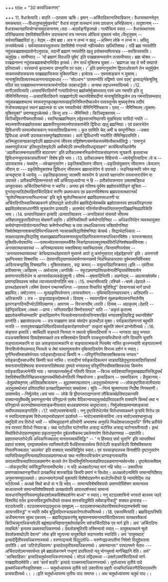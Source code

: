+++
title = "30 कार्याधिकरणम्"

+++
11. वैधात्रेत्यादि। बादरिः --एतन्नामा ऋषिः। इमान् --अर्चिरादिकानातिवाहिकान्। वैधात्रस्थाननेतृन् समकथयत् ---विधातुश्चतुर्मुखस्येदं" वैधात्रं तादृशं यत्स्थानं तस्य प्रापकान् अभिहितवान्। तादृशानाम् --- वैधात्रस्थानप्राप्तियोग्यानामुपासनानाम्।तदा --बादर्यङ्गीकृतपक्षे। गत्यौचित्यं स्यात् --- वैधात्रस्थानस्य परिच्छिन्नतया देशविशेषवर्तित्वेन उपासकानां तत्र गमनस्य औचित्यं युक्तत्वं भवेत्।विभुजुषाम् --सर्वव्यापिब्रह्मविदां तु। वेद्यम् --ज्ञेयं ब्रह्म। अत्र न लभ्यं न खलु --अस्मिन् लोके न लभ्यं न। अपितु लभ्यमेवेत्यर्थः। सर्वव्यापकवस्तुलाभाय देशविशेषो गन्तव्यो नहीत्यर्थपरः खल्वितिशब्दः। तर्हि ब्रह्म गमयतीति नपुंसकब्रह्मशब्दप्रयोगोऽनुपपन्नः, तदानीं ब्रह्माणं गमयतीति खलु प्रयोक्तव्यमित्यत्राह ---सरसिजवसतिः। चतुर्मुखः। सामीप्यात् -- 'यो ब्रह्माणं विदधाति पूर्वम्' इति परब्रह्मसम्भवत्वेन तत्सामीप्यात्। ब्रह्म चोक्तः --परब्रह्मनाम्ना नपुंसकब्रह्मशब्देनाभिहित इत्यर्थः। तेन सार्धं मुक्तिश्च युक्ता -- 'ब्रह्मणआ सह ते सर्वे सम्प्राप्ते प्रतिसञ्चरे। परस्यान्ते कृतात्मानः प्राप्नुवन्ति परं पदम्।।' इति प्रमाणानुसारेण द्विपरार्धावसाने तेन चतुर्मुखेन साकमस्योपासकस्य परब्रह्मप्राप्तिरूपा मुक्तिरुचिता। इत्येतन्न --- एवमाशङ्कनं न युक्तम्। नानाश्रुतिपठितपरस्थआनगत्याद्यबाधात् --- 'सोऽध्वनः" पारमाप्नोति तद्विष्णोः परमं पदम्' इत्याद्यनेकेश्रुतिषु पठितं यत् परब्रह्मस्थानगमनतत्रत्यभोगादिकं तदबाधाद्धेतोः। अन्यथा तद्वाधस्स्यादित्यर्थः।।12. मार्गोऽसावित्यादि।असावर्चिरादिर्मार्गो गत्यादियोगात् ब्रह्मोक्तेर्मुख्यभावात् परमं धाम गमयति इति तु जैमिनिर्निरणयत् --असावर्चिरादिमार्गः परब्रह्मणोऽपि स्थानविशेषादीनां नानाश्रुतिसिद्धत्वेन तत्र गमनादिसम्भवात् नपुंसकब्रह्मशब्दस्य स्वरूपगुणकृतबृहत्त्वरूपप्रवृत्तिनिमित्तपौष्कल्येन परवस्तुन्येव मुख्यवृत्तेश्च तदीयं तेजोरूपमप्राकृतं स्थानं ब्रह्मात्मकं वा धाम गमयतीत्येवं जैमिनिर्निश्चिकाय। एतत् -- जैमिनिमतम्।युक्तम्-युक्तियुक्तं" प्रमाणबद्धञ्चेत्यर्थः। किन्तु अत्र -- जैमिनिमते। किञ्चिद्वक्तव्यम् -- किञ्चिद्विवरणीयमस्तीत्यर्थः। स्वान्वितब्रह्मनिष्ठान् तद्देहस्वात्मनिष्ठानपि मुखभिदया परविदो नयति -- स्वात्मशरीरकब्रह्मोपासका ब्रह्मशरीरभूतस्वात्मोपासकाश्चेति द्विविधाः खलु ब्रह्मनिष्ठाः। एवं प्रकारभेदेन द्विविधानपि परमात्मोपासकान् नयत्यातिवाहिकगणाः। कुत एवमिति चेत् अमी च सम्पूर्णनिष्ठाः --उक्ता द्विविधआ अप्यमी उपासकास्सम्पूर्णब्रह्मोपासकाः। अतो द्विविधानपि नयतीति जैमिनिहृदयमिति। अस्मिन्नुपासनप्रकारद्वयेऽपि ब्रह्मप्राधान्यं जीवस्य तद्विशेषणत्वमप्येकरूपमेवेत्यैकार्थ्यसिद्धेः। 'रामानुजं लक्ष्मणपूर्वजञ्च' इतिवदुपदेशद्वयेऽपि अर्थैक्येऽपि सम्भावितविधाद्वयग्रहणं" कार्यमित्यभिप्रायेणैव 'अप्रतीकालम्बनान्नयतीति बादरायणः' इति प्रतीकालम्बनभिन्नत्वेनोपाकसंग्रहणस्य सूत्रकारैः कृतत्वाच्च द्विविधानप्युपासकान्नयतीत्ययं" विशेष इति भावः।।13. प्रतीकालम्बना विव्रियन्ते --ध्यायेयुरित्यादिना।ये च --उपासकाश्च। यथष्टेम् --स्वेच्छानुसारेण। प्रकृतिशबलितान् जीवान् --प्रकृतिसंयुक्तान् जीवात्मनः।केवलान् जीवान् वा --- प्रकृतिवियुक्तांश्च द्विविधान् जीवात्मनः ब्रह्मत्वारोपेण ये उपासते। जडनिवहनमपि स्वेन यद्वा अन्यदृष्ट्या ये ध्यायेयुः -- प्रकृतिप्राकृतवस्तु जातमपि स्वरूपेण ये उपास्ते पक्षान्तरेण वस्त्वन्तरारोपेण वा उपासते। प्रतीकप्रणिहितमनसस्ते सर्वे अर्चिराद्यध्वयोग्या न हि -- प्रतीकोपासनपरा उक्ताष्षड्विधा अप्युपासकाः अर्चिरादिमार्गयोग्या न भवन्ति। अनघा इयं गतिश्च पूर्वमेव ब्रह्मोपास्तेर्लिङ्गं सूत्रिता -- पुनरावृत्त्यादिदोषरहितार्चिरादिकेयं सरणिः प्रथमाध्याय एव प्रकरणविशेषस्य ब्रह्मपरत्वस्थापनार्थं 'श्रुतोपनिषत्कगत्याभिधानाच्च' इति सूत्रे श्रुतोपनिषत्कानां ब्रह्मविदामसाधारणी या अर्चिरादिगतिस्सास्मिन्नप्रकरणे प्रतिपाद्यते अतोऽपीयं ब्रह्मविद्येत्येवमर्थके ब्रह्मोपासनस्य ज्ञापकलिङ्गतया ब्रह्मविदामेवासाधारणीति सूत्रकारेण प्रत्यपादि। अतश्चेयं गतिर्नावाचीनकल्पितसगुणादिब्रह्मनिष्ठप्रापिकेति भावः।।14. प्रत्यापत्तिप्रकार इत्यादि।प्रत्यापत्तिप्रकारः --अनादिकालं संसरतो जीवस्य अविज्ञातसुकृतादियोगात् मोक्षमार्गे प्रवृत्तिः। प्रतिनियतिमती कर्मयोगादिनिष्ठा -- अधिकारिभेदेन व्यवस्थायुक्ता कर्मयोगज्ञानयोयोरन्यतरनिष्ठा क्रमेणोभयनिष्ठा च तया लब्धाधिकारस्य भक्तियोगनिष्ठा त्रिष्वेतेष्वज्ञानाशक्त्यादिभिरनधिकरणो न्यासाख्यविद्याविशेषनिष्ठा चेत्यर्थः। विद्याभेदाधिकारः -- सदक्षरदहरमधुविद्यादिषु साक्षाद्ब्रह्मप्राप्तिकामनावसुत्वादिप्राप्तिकामनारूपाधिकारविशेषः। परभजनबलात् मुक्तिविध्नोपशान्तिः ---परमात्मोपासनसामर्थ्यैनैव निसर्गप्राप्तपरमपुरुषार्थविरोधिनिश्शेषकर्मविनाशः। अन्त्यावस्थाव्यवस्था -- अन्तिमप्रत्ययस्य भक्तविषयए व्यवस्थितत्वम्।चिन्तामणिस्त्वेवम् --'अनत्यावस्थाव्यवस्था' केचित्प्रारब्धदेहावसाने मुच्यन्ते अपरे तु कर्मानुसारात् तद्देहाद्देहान्तरे' इति। अयनगतौ पृथग्विभक्ता विश्रमाप्तिः --- देवयानपितृयाणरूपमार्मगगमनसमये भिन्नभिन्नाकारतया पूर्वमस्माभिर्विभक्ता आदित्यचन्द्रादिषु विश्रमप्राप्तिः। मुक्तिस्साक्षात् , यद्वा क्रमात् -- वसुत्वादिप्राप्तिक्रमात्।इति -- एवंरीत्या प्रतीयमानम्।अखिलम् -- अर्थजातम्।अगतिकैः -- स्फुटप्रमाणप्रतिपन्नत्वेनातीन्द्रियार्थविषयत्वेन प्रमाणान्तराविरोधेन च आन्तपर्यकल्पकहेतुशून्यैः। परैश्च --मृषावादिभिरपि। अप्रणोद्यम् -- अप्रत्याख्येयमेव। प्रमाणप्रतिपन्नस्य सर्वथा त्याज्यत्वायोगादिति भावः।।15. पन्थानमित्यादि।पश्चिमे --चरमे।देहपाते -- प्रारब्धदेहावसाने।तमिमं देवयानं पन्थानमधिगतः --एतावता विचारितं श्रुतिसिद्धं" देवयानाख्यं मार्गं प्राप्तो ब्रह्मवित्। तमोऽन्तान् --- मूलप्रकृतिपर्यन्तान्।तत्त्वस्तोमान् -- पृथिव्यादितत्त्वप्रपञ्चान्। अतिपतति --अतिक्रामति । तत्र -- प्राकृताप्राकृतदेशमध्ये। दिव्याम् -- स्वावगाहिनां सूक्ष्मकर्मवासनानिवर्तनीम् इतरगङ्गादिनदीभ्योऽतिविलक्षणम्। आपगाम् -- विरजानदीम्।तरति। दिव्यम् -- अप्राकृतम्।देहादि -- देहेन्द्रियादिकम्।लब्ध्वा --प्राप्य। जनिलयरहितं विष्णोस्तत्पदं" याति -- 'अकृतं कृतात्मा ब्रह्मलोकमभिसम्भवामि' इत्यादिप्रमाणेन नित्यत्वेनावगतयोत्पत्तिनाशरहितं भगवतश्श्रुतिप्रसिद्धं स्थानविशेषं" प्राप्नोति। ब्रह्मसंवादधन्यः -- तत्र परब्रह्मणा साकं संवादेन कृतार्थोऽयं मुक्तः। पर्यङ्कारोहणान्तां बहुमतिं भजति -- तत्तादृशपरब्रह्माधिष्ठितदिव्यपर्यङ्कारोहणपर्यन्तां" तत्कृतां बहुमतिं संमानं प्राप्नोतीत्यर्थः।।16. संङ्घात इत्यादि। क्वचिदपि सङ्घाते नित्यता न तथात्वे पृथिव्यादिभावो न --- भागवताः खलु भगवतः पञअचशक्तिमयं दिव्यदेशमाचक्षते तत्र शक्तिशब्देन दिव्यानि पञ्चभूतान्यभिधीयन्ते तानि दिव्यानि भूतानि सङ्घातात्मकानि वा उत असङ्घातात्मकानि वा सङ्घातात्मकत्वे नित्यमेव नास्ति कृत्स्नस्यापि सङ्घातात्मनो विनाशित्वेनोपलम्भात् नित्यत्वे च तेषां परमाणुरूपत्वेन पृथिव्यादिरूपेण विभज्य दर्शनं न स्यात्।पूर्णनिस्सीमशक्तेर्भगवतः पर्यङ्काद्यैस्साध्यं किमपि न --परिपूर्णनिरतिशयशक्तिकस्य भगवतः" पर्यङ्काद्यैस्साधनीयं किमपि फलं नास्ति। राजादीनां पर्यङ्कादिकल्पनं जाड्यादिहेतुभूतायासादिपरिहारार्थं शयनासनादिशेषतया शयनासनादिशेषतया दृश्यते भगवतस्तु परिपूर्णनिस्सीमशक्तिकतया किमनेन पर्यङ्कादिकल्पनेनेति भावः। व्याप्तप्राप्त्यर्थमूर्ध्वं गतिरपि विफला --किञ्च सर्वदेशव्याप्तियुक्तब्रह्मप्राप्तिसिद्ध्यर्थं देशविशेषवर्तिपरिच्छिन्नवस्तुप्राप्त्यर्थमिवोर्ध्वगतिरपि निष्प्रयोजना। इत्यादिकान् -- एवमादिकान् । हैतुकानाम् --हेतुप्रयोक्तृणाम्।क्षोदिष्ठक्षीबजल्पान् -- क्षुद्रतममत्तप्रलापान्।अद्भुतार्थस्वतन्त्रा ---लोकदृष्टविसजातीयतया अद्भुतमर्थजातं प्रतिपादयितं प्रत्यक्षादिप्रमाणवत् समर्थतमा। श्रुतिः --नित्यं श्रूयमाणतया निर्दोषा निगमवाणी। उपशमयेत् --निर्मूलयेत्।अयं भावः -- लोके हि द्वीपान्तराद्यागतानां लौकिकार्थप्रतिपादकान्यपि वाक्यान्यपूर्वेष्वर्थेषु प्रमाणभूतान्येव परिगृह्यन्ते एवमेव वैदिकान्यप्यद्भुतार्थप्रतिपादकानि वाक्यानि किमर्थं तथा न परिगृह्यन्ते कारणदोषस्यानाशङ्कनीयत्वात् बाधकप्रमाणस्य चादृष्टत्वात्। निर्मूलमेवाप्रामाण्यशङ्कायां सर्वोपप्लवप्रसङ्गादिति।।17. भावोऽभावश्चेत्यादि। ननु दृष्टविरोधेऽप्येवं विरोधाभावकथने कुत्रापि विरोध एव न स्यादित्याशङ्क्य विरोधसद्भावोदाहरणं प्रदर्शयते -- भावोऽभावश्चेत्यादिना।यत्र भावोऽभावश्चानुपधइ समुदितौ तत्र विरोधो भावी -- यस्मिन्नुदाहरणे प्रतियोगी अभावश्च अनुपधि भिन्नदेशकालाद्यपाधिं" विनैव प्रतीयेते तत्र परस्परं विरोधो नियतःऋ। यथा घटोऽस्ति घटोनास्ति अत्राद्य घटोस्ति अत्राद्य घटोनास्तीत्यादौ। इत्थं मिथोविरोधोदाहरणमुक्त्वा प्रकृतानुगुण्येन दुर्बलस्यैकस्य प्रबलेनापरेण विरोधोहरणमाह --प्रज्ञातेति। प्रज्ञातव्याप्तरोधेऽपि अधिकनिजबलात् मानतस्स्वार्थसिद्धिः" -- ' न हिंस्यात् सर्वा भूतानि' इति व्याप्तविषयं प्रज्ञातं वाक्यम्, एतद्वाक्यार्थस्य व्याप्तिमतोऽपि वैधहिंसारूपार्थस्य विरोधेऽपि सङ्कोचेऽपि विशेषविषयतया नियतनिजबलात् 'आलभेत' इति वाक्यात् स्वार्थसिद्धिरेव स्यात्। एवं यस्साङ्घातस्स विनाशीति दृष्टानुसारेण व्याप्तिदिव्यभूतनित्यत्वप्रतिपादकप्रमाणबाध्या यथा नरशिरःपवित्रत्वेन प्राण्यङ्गत्वव्याप्तिः कपालपवित्रत्वप्रतिपादकप्रमाणेन बाध्यते तेन दिव्यविभूतिनित्यत्वप्रतिपादकप्रमाणान्यर्थवन्त्येव। दृष्टमेतत्सर्वेषाम् --लोकदृष्टमिदं सर्वसिद्धान्तिनामपीष्टमेव। न यदि अध्यक्षतोऽन्यत् मानं नहि भवेत् -- उक्तरीत्या प्रमाणव्यवस्थानङ्गीकारे प्रत्यक्षभिन्नं शास्त्रादिकं किमपि प्रमाणं न सिध्येत्। अध्यक्षतोऽन्यमिति सामान्यनिर्देशात् अनुमानमप्युपलक्ष्यते। उपलभ्यमानेऽप्यर्थे युक्त्यापि विशेषोदाहरणेन बाधोऽभिधीयते हि न्यायविद्भिः तन्न घटेतेत्यर्थः। अध्यक्षे मिथो बाधो वा न हि भवेत् -- सामान्यविशेषविषययोः प्रमाणयोर्विशेषण सामान्यस्य बाध्यत्वाभावे सामान्यविशेषविषययोः प्रत्यक्षयोरपि आपातदर्शनरूपं सामान्यं सावधाननिपुणनिरूपणपूर्वकदर्शात्मकविशेषदर्शनेन बाध्यं" न स्यात्। ननु वटदलशायिनो भगवतो बालस्य जठरे विश्वमिदं वर्तत इत्यन्तविरुद्धमभिधीयते तत्कथं शास्त्रसिद्धमिति तथैवाङ्गीकर्तुं" शक्यत इत्यत्राह --वटदलेत्यादि। वटदलशयनाद्यद्भुतञ्च एवमूह्यम् -- वटदलशयनबालोदरविश्ववर्तनाद्याश्चर्यमपि यथा अत्यन्तविरुद्धं" न भवति तथैव बुद्धिमद्भिरुचतप्रकारेणालोच्यमित्यर्थः।।18. एकत्वमित्यादि। ब्रह्मविद्यापरिषदि अधीयमानस्य सुपथ एकत्वम् -- ब्रह्मविद्याप्रकरणेषु बहुष्वाम्नायमानस्यार्चिरादिरूपस्य सत्पथस्यैकत्वं किञ्चिन्न्यूनाधिकभावेऽपि बह्वंशप्रत्यभिज्ञयानुक्तोपसंहारेण सर्वत्रार्चिरादिरेक एव मार्ग इति। अयं 'अर्चिरादिना तत्प्रथितेः' इत्यस्य प्रथमस्याधिकरणार्थः। देवलोकश्रुतिरपि तस्मिन्वायो स्यात् -- वायुशब्दस्थाने श्रुतो देवलोकशब्दोऽपि देवानां" लोक इति व्युत्पत्त्या वायुशब्दिते सदागतावेव स्यादिति। अयं 'वायुमब्दात्' इत्यादेर्द्वितीयस्यधिकरणास्यार्थः। वरुणाद्यन्वयो विद्युऽतोधि-- वरुणेन्द्रप्रजापतीनां निवेशो विद्युद्देवताया उपरीति। अयं 'तटिरोऽधिवरुणः' इत्यादेस्तृतीयस्याधिकरणार्थः। अमानवान्ताः" परपदगमने नेतारः --- अर्चिरादयोऽमानवपर्यन्ता इमे ब्रह्मलोकगमने गन्तृणां प्रापयितारो नतु भोगभूमयो मार्गचिह्नानि वेति। अयं" 'आचिवाहिकाः' इत्यादिचतुर्थस्याधिकरणास्यार्थः। सोऽयं तद्विदामध्वा --उक्तोऽयमर्चिरादिरूपो मार्गः परब्रह्मविदामेवेति। अयं 'कार्यं बादरिः' इत्यादेः पञ्चमस्याधिकरणस्यार्थः। तुर्याध्यास्य तृतीये पादे इत्थमधिकरणैस्सृतिरुक्ता --- चतुर्थाध्यायस्य तृतीये पादे उक्तरीत्या प्रवृत्तैः पञ्चभिरधिकरणैर्र्चिरादसरणिः प्रत्यपादीत्यर्थः।। ।।इति चतुर्थाध्यायस्य तृतीयः पादः समाप्तः।। अथ चतुर्थाध्यायस्य चतुर्थ पादः।।